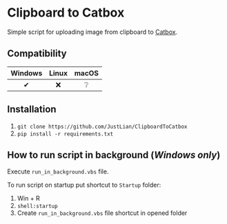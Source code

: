 # Clipboard to Catbox
Simple script for uploading image from clipboard to [Catbox](https://catbox.moe).

## Compatibility
| Windows | Linux | macOS |
| :---: | :---: | :---: |
| ✔ | ❌ | ❔ |

## Installation
1. `git clone https://github.com/JustLian/ClipboardToCatbox`
2. `pip install -r requirements.txt`

## How to run script in background (*Windows only*)
Execute `run_in_background.vbs` file.

To run script on startup put shortcut to `Startup` folder:
1. Win + R
2. `shell:startup`
3. Create `run_in_background.vbs` file shortcut in opened folder